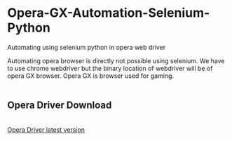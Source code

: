 # Opera-GX-Automation-Selenium-Python
Automating using selenium python in opera web driver

Automating opera browser is directly not possible using selenium. We have to use chrome webdriver but the binary location of webdriver will be of opera GX browser.
Opera GX is browser used for gaming.
<br>
<br>
<h2>Opera Driver Download</h2>
<br>
<a href="https://github.com/operasoftware/operachromiumdriver/releases/tag/v.125.0.6422.143">Opera Driver latest version</a>